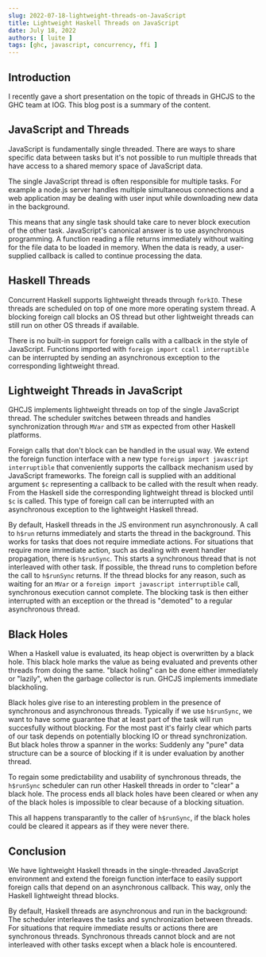 ```yaml
---
slug: 2022-07-18-lightweight-threads-on-JavaScript
title: Lightweight Haskell Threads on JavaScript
date: July 18, 2022
authors: [ luite ]
tags: [ghc, javascript, concurrency, ffi ]
---
```


## Introduction

I recently gave a short presentation on the topic of threads in GHCJS to the GHC team at IOG. This blog post is a summary of the content.

## JavaScript and Threads

JavaScript is fundamentally single threaded. There are ways to share specific data between tasks but it's not possible to run multiple threads that have access to a shared memory space of JavaScript data.

The single JavaScript thread is often responsible for multiple tasks. For example a node.js server handles multiple simultaneous connections and a web application may be dealing with user input while downloading new data in the background.

This means that any single task should take care to never block execution of the other task. JavaScript's canonical answer is to use asynchronous programming. A function reading a file returns immediately without waiting for the file data to be loaded in memory. When the data is ready, a user-supplied callback is called to continue processing the data.

## Haskell Threads

Concurrent Haskell supports lightweight threads through `forkIO`. These threads are scheduled on top of one more more operating system thread. A blocking foreign call blocks an OS thread but other lightweight threads can still run on other OS threads if available.

There is no built-in support for foreign calls with a callback in the style of JavaScript. Functions imported with `foreign import ccall interruptible` can be interrupted by sending an asynchronous exception to the corresponding lightweight thread.

## Lightweight Threads in JavaScript

GHCJS implements lightweight threads on top of the single JavaScript thread. The scheduler switches between threads and handles synchronization through `MVar` and `STM` as expected from other Haskell platforms.

Foreign calls that don't block can be handled in the usual way. We extend the foreign function interface with a new type `foreign import javascript interruptible` that conveniently supports the callback mechanism used by JavaScript frameworks. The foreign call is supplied with an additional argument `$c` representing a callback to be called with the result when ready. From the Haskell side the corresponding lightweight thread is blocked until `$c` is called. This type of foreign call can be interrupted with an asynchronous exception to the lightweight Haskell thread.

By default, Haskell threads in the JS environment run asynchronously. A call to `h$run` returns immediately and starts the thread in the background. This works for tasks that does not require immediate actions. For situations that require more immediate action, such as dealing with event handler propagation, there is `h$runSync`. This starts a synchronous thread that is not interleaved with other task. If possible, the thread runs to completion before the call to `h$runSync` returns. If the thread blocks for any reason, such as waiting for an `MVar` or a `foreign import javascript interruptible` call, synchronous execution cannot complete. The blocking task is then either interrupted with an exception or the thread is "demoted" to a regular asynchronous thread.

## Black Holes

When a Haskell value is evaluated, its heap object is overwritten by a black hole. This black hole marks the value as being evaluated and prevents other threads from doing the same. "black holing" can be done either immediately or "lazily", when the garbage collector is run. GHCJS implements immediate blackholing.

Black holes give rise to an interesting problem in the presence of synchronous and asynchronous threads. Typically if we use `h$runSync`, we want to have some guarantee that at least part of the task will run succesfully without blocking. For the most past it's fairly clear which parts of our task depends on potentially blocking IO or thread synchronization. But black holes throw a spanner in the works: Suddenly any "pure" data structure can be a source of blocking if it is under evaluation by another thread.

To regain some predictability and usability of synchronous threads, the `h$runSync` scheduler can run other Haskell threads in order to "clear" a black hole. The process ends all black holes have been cleared or when any of the black holes is impossible to clear because of a blocking situation.

This all happens transparantly to the caller of `h$runSync`, if the black holes could be cleared it appears as if they were never there.

## Conclusion

We have lightweight Haskell threads in the single-threaded JavaScript environment and extend the foreign function interface to easily support foreign calls that depend on an asynchronous callback. This way, only the Haskell lightweight thread blocks.

By default, Haskell threads are asynchronous and run in the background: The scheduler interleaves the tasks and synchronization between threads. For situations that require immediate results or actions there are synchronous threads. Synchronous threads cannot block and are not interleaved with other tasks except when a black hole is encountered.